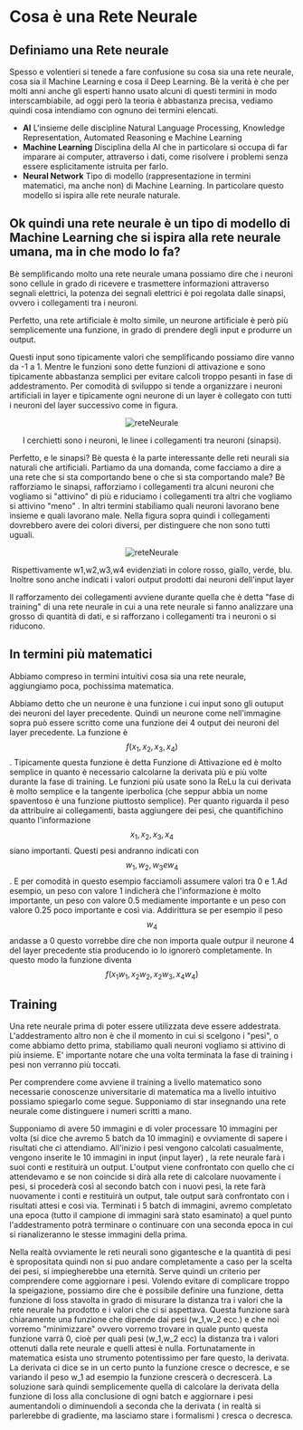 # Cosa è una Rete Neurale #

## Definiamo una Rete neurale ##
Spesso e volentieri si tenede a fare confusione su cosa sia una rete neurale, cosa sia il Machine Learning e cosa il Deep Learning. Bè la verità è che per molti anni anche gli esperti hanno usato alcuni di questi termini in modo interscambiabile, ad oggi però
la teoria è abbastanza precisa, vediamo quindi cosa intendiamo con ognuno dei termini elencati.
- **AI** L'insieme delle discipline Natural Language Processing, Knowledge Representation, Automated Reasoning e Machine Learning
- **Machine Learning** Disciplina della AI che in particolare si occupa di far imparare ai computer, attraverso i dati, come risolvere i problemi senza essere esplicitamente istruita per farlo.
- **Neural Network** Tipo di modello (rappresentazione in termini matematici, ma anche non) di Machine Learning. In particolare questo modello si ispira alle rete neurale naturale.

## Ok quindi una rete neurale è un tipo di modello di Machine Learning che si ispira alla rete neurale umana, ma in che modo lo fa? ##

Bè semplificando molto una rete neurale umana possiamo dire che i neuroni sono cellule in grado di ricevere e trasmettere informazioni attraverso segnali elettrici, la potenza dei segnali elettrici è poi regolata dalle sinapsi, ovvero i collegamenti tra i neuroni.


Perfetto, una rete artificiale è molto simile, un neurone artificiale è però più semplicemente una funzione, in grado di prendere degli input e produrre un output.

Questi input sono tipicamente valori che semplificando possiamo dire vanno da -1 a 1. Mentre le funzioni sono dette funzioni di attivazione e sono tipicamente abbastanza semplici per evitare calcoli troppo pesanti in fase di addestramento.
Per comodità di sviluppo si tende a organizzare i neuroni artificiali in layer e tipicamente ogni neurone di un layer è collegato con tutti i neuroni del layer successivo come in figura.

<p align="center">
  <img src="https://github.com/user-attachments/assets/79441ba7-54d5-4807-b2b3-586e829446a2" alt="reteNeurale">
</p>
<p align="center">
  I cerchietti sono i neuroni, le linee i collegamenti tra neuroni (sinapsi).
</p>


Perfetto, e le sinapsi? Bè questa è la parte interessante delle reti neurali sia naturali che artificiali. Partiamo da una domanda, come facciamo a dire a una rete che si sta comportando bene o che si sta comportando male? Bè rafforziamo le sinapsi, rafforziamo i collegamenti tra alcuni neuroni che vogliamo si "attivino" di più e riduciamo i collegamenti tra altri che vogliamo si attivino "meno" . In altri termini stabiliamo quali neuroni lavorano bene insieme e quali lavorano male. 
Nella figura sopra quindi i collegamenti dovrebbero avere dei colori diversi, per distinguere che non sono tutti uguali.

<p align="center">
  <img src= "https://github.com/user-attachments/assets/1f2558b4-004d-4ca2-8997-45f3986bebac" alt = "reteNeurale">
</p>
<p align="center">
  Rispettivamente w1,w2,w3,w4 evidenziati in colore rosso, giallo, verde, blu. Inoltre sono anche indicati i valori output prodotti dai neuroni dell'input layer
</p>

Il rafforzamento dei collegamenti avviene durante quella che è detta "fase di training" di una rete neurale in cui a una rete neurale si fanno analizzare una grosso di quantità di dati, e si rafforzano i collegamenti tra i neuroni o si riducono.

## In termini più matematici ##

Abbiamo compreso in termini intuitivi cosa sia una rete neurale, aggiungiamo poca, pochissima matematica.

Abbiamo detto che un neurone è una funzione i cui input sono gli outuput dei neuroni del layer precedente. Quindi un neurone come nell'immagine sopra può essere scritto come una funzione dei 4 output dei neuroni del layer precedente. La funzione è $$f(x_1, x_2, x_3, x_4)$$.
Tipicamente questa funzione è detta Funzione di Attivazione ed è molto semplice in quanto è necessario calcolarne la derivata più e più volte durante la fase di training. Le funzioni più usate sono la ReLu la cui derivata è molto semplice e la tangente iperbolica (che seppur abbia un nome spaventoso è una funzione piuttosto semplice).
Per quanto riguarda il peso da attribuire ai collegamenti, basta aggiungere dei pesi, che quantifichino quanto l'informazione $$x_1, x_2, x_3, x_4$$ siano importanti. Questi pesi andranno indicati con $$w_1, w_2, w_3 e w_4$$. E per comodità in questo esempio facciamoli assumere valori tra 0 e 1.Ad esempio, un peso con valore 1 indicherà che l'informazione è molto importante, un peso con valore 0.5 mediamente importante e un peso con valore 0.25 poco importante e così via. Addirittura se per esempio il peso $$w_4$$ andasse a 0 questo vorrebbe dire che non importa quale outpur il neurone 4 del layer precedente stia producendo io lo ignorerò completamente.
In questo modo la funzione diventa $$f(x_1w_1,x_2w_2,x_2w_3,x_4w_4)$$

## Training ## 

Una rete neurale prima di poter essere utilizzata deve essere addestrata. L'addestramento altro non è che il momento in cui si scelgono i "pesi", o come abbiamo detto prima, stabiliamo quali neuroni vogliamo si attivino di più insieme. E' importante notare che una volta terminata la fase di training i pesi non verranno più toccati. 

Per comprendere come avviene il training a livello matematico sono necessarie conoscenze universitarie di matematica ma a livello intuitivo possiamo spiegarlo come segue. 
Supponiamo di star insegnando una rete neurale come distinguere i numeri scritti a mano. 

Supponiamo di avere 50 immagini e di voler processare 10 immagini per volta (si dice che avremo 5 batch da 10 immagini) e ovviamente di sapere i risultati che ci attendiamo.
All'inizio i pesi vengono calcolati casualmente,  vengono inserite le 10 immagini in input (input layer) , la rete neurale farà i suoi conti e restituirà un output. L'output viene confrontato con quello che ci attendevamo e se non coincide si dirà alla rete di calcolare
nuovamente i pesi, si procederà così al secondo batch con i nuovi pesi, la rete farà nuovamente i conti e restituirà un output, tale output sarà confrontato con i risultati attesi e così via. Terminati i 5 batch di immagini, avremo completato una epoca (tutto il campione di immagini sarà stato esaminato) a quel punto l'addestramento potrà terminare o continuare con una seconda epoca in cui si rianalizeranno le stesse immagini della prima.

Nella realtà ovviamente le reti neurali sono gigantesche e la quantità di pesi è spropositata quindi non si puo andare completamente a caso per la scelta dei pesi, si impiegherebbe una eternità. Serve quindi un criterio per comprendere come aggiornare i pesi. 
Volendo evitare di complicare troppo la speigazione, possiamo dire che è possibile definire una funzione, detta funzione di loss stavolta in grado di misurare la distanza tra i valori che la rete neurale ha prodotto e i valori che ci si aspettava. Questa funzione sarà chiaramente una funzione che dipende dai pesi (w_1,w_2 ecc.) e che noi vorremo "minimizzare" ovvero vorremo trovare in quale punto questa funzione varrà 0, cioè per quali pesi (w_1,w_2 ecc) la distanza tra i valori ottenuti dalla rete neurale e quelli attesi è nulla.
Fortunatamente in matematica esista uno strumento potentissimo per fare questo, la derivata. La derivata ci dice se in un certo punto la funzione cresce o decresce, e se variando il peso w_1 ad esempio la funzione crescerà o decrescerà. La soluzione sarà quindi semplicemente quella di calcolare la derivata della funzione di loss alla conclusione di ogni batch e aggiornare i pesi aumentandoli o diminuendoli a seconda che la derivata ( in realtà si parlerebbe di gradiente, ma lasciamo stare i formalismi ) cresca o decresca.




